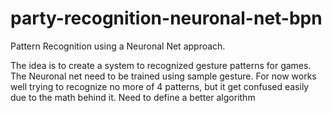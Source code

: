 # party-recognition-neuronal-net-bpn
Pattern Recognition using a Neuronal Net approach.

The idea is to create a system to recognized gesture patterns for games. The Neuronal net need to be trained using sample gesture.
For now works well trying to recognize no more of 4 patterns, but it get confused easily due to the math behind it. Need to define a better algorithm

